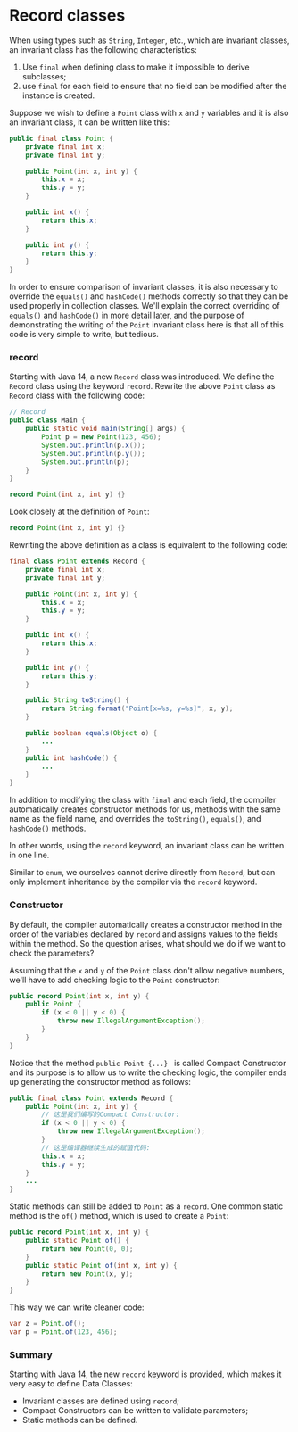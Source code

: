 <!-- TRANSLATED by md-translate -->
# Record classes

When using types such as `String`, `Integer`, etc., which are invariant classes, an invariant class has the following characteristics:

1. Use `final` when defining class to make it impossible to derive subclasses;
2. use `final` for each field to ensure that no field can be modified after the instance is created.

Suppose we wish to define a `Point` class with `x` and `y` variables and it is also an invariant class, it can be written like this:

```java
public final class Point {
    private final int x;
    private final int y;

    public Point(int x, int y) {
        this.x = x;
        this.y = y;
    }

    public int x() {
        return this.x;
    }

    public int y() {
        return this.y;
    }
}
```

In order to ensure comparison of invariant classes, it is also necessary to override the `equals()` and `hashCode()` methods correctly so that they can be used properly in collection classes. We'll explain the correct overriding of `equals()` and `hashCode()` in more detail later, and the purpose of demonstrating the writing of the `Point` invariant class here is that all of this code is very simple to write, but tedious.

### record

Starting with Java 14, a new `Record` class was introduced. We define the `Record` class using the keyword `record`. Rewrite the above `Point` class as `Record` class with the following code:

```java
// Record
public class Main {
    public static void main(String[] args) {
        Point p = new Point(123, 456);
        System.out.println(p.x());
        System.out.println(p.y());
        System.out.println(p);
    }
}

record Point(int x, int y) {}
```

Look closely at the definition of `Point`:

```java
record Point(int x, int y) {}
```

Rewriting the above definition as a class is equivalent to the following code:

```java
final class Point extends Record {
    private final int x;
    private final int y;

    public Point(int x, int y) {
        this.x = x;
        this.y = y;
    }

    public int x() {
        return this.x;
    }

    public int y() {
        return this.y;
    }

    public String toString() {
        return String.format("Point[x=%s, y=%s]", x, y);
    }

    public boolean equals(Object o) {
        ...
    }
    public int hashCode() {
        ...
    }
}
```

In addition to modifying the class with `final` and each field, the compiler automatically creates constructor methods for us, methods with the same name as the field name, and overrides the `toString()`, `equals()`, and `hashCode()` methods.

In other words, using the `record` keyword, an invariant class can be written in one line.

Similar to `enum`, we ourselves cannot derive directly from `Record`, but can only implement inheritance by the compiler via the `record` keyword.

### Constructor

By default, the compiler automatically creates a constructor method in the order of the variables declared by `record` and assigns values to the fields within the method. So the question arises, what should we do if we want to check the parameters?

Assuming that the `x` and `y` of the `Point` class don't allow negative numbers, we'll have to add checking logic to the `Point` constructor:

```java
public record Point(int x, int y) {
    public Point {
        if (x < 0 || y < 0) {
            throw new IllegalArgumentException();
        }
    }
}
```

Notice that the method `public Point {...} ` is called Compact Constructor and its purpose is to allow us to write the checking logic, the compiler ends up generating the constructor method as follows:

```java
public final class Point extends Record {
    public Point(int x, int y) {
        // 这是我们编写的Compact Constructor:
        if (x < 0 || y < 0) {
            throw new IllegalArgumentException();
        }
        // 这是编译器继续生成的赋值代码:
        this.x = x;
        this.y = y;
    }
    ...
}
```

Static methods can still be added to `Point` as a `record`. One common static method is the `of()` method, which is used to create a `Point`:

```java
public record Point(int x, int y) {
    public static Point of() {
        return new Point(0, 0);
    }
    public static Point of(int x, int y) {
        return new Point(x, y);
    }
}
```

This way we can write cleaner code:

```java
var z = Point.of();
var p = Point.of(123, 456);
```

### Summary

Starting with Java 14, the new `record` keyword is provided, which makes it very easy to define Data Classes:

* Invariant classes are defined using `record`;
* Compact Constructors can be written to validate parameters;
* Static methods can be defined.
